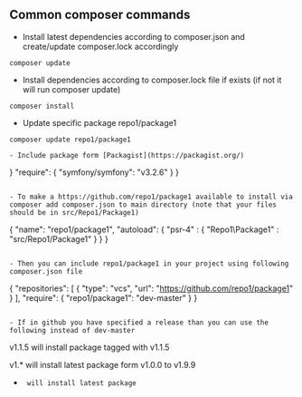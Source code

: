 ## Common composer commands
- Install latest dependencies according to composer.json and create/update composer.lock accordingly
```
composer update
```

- Install dependencies according to composer.lock file if exists (if not it will run composer update)
```
composer install
```

- Update specific package repo1/package1
```
composer update repo1/package1

- Include package form [Packagist](https://packagist.org/)
```
}
    "require": {
        "symfony/symfony": "v3.2.6"
    }
}
```

- To make a https://github.com/repo1/package1 available to install via composer add composer.json to main directory (note that your files should be in src/Repo1/Package1)
```
{
    "name": "repo1/package1",
    "autoload": {
        "psr-4" : {
             "Repo1\\Package1" : "src/Repo1/Package1"
         }
    }
}
```

- Then you can include repo1/package1 in your project using following composer.json file 
```
{
     "repositories": [
         {
             "type": "vcs",
             "url": "https://github.com/repo1/package1"
         }
    ],
    "require": {
        "repo1/package1": "dev-master"
    }
}
```

- If in github you have specified a release than you can use the following instead of dev-master
```
v1.1.5 will install package tagged with v1.1.5

v1.*   will install latest package form v1.0.0 to v1.9.9

*      will install latest package
```

